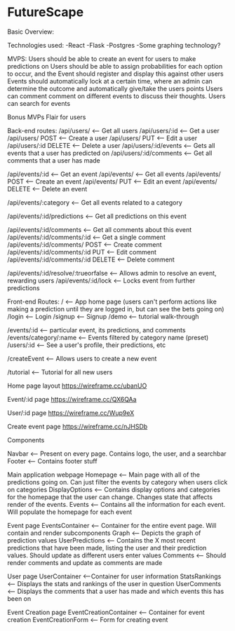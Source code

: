 # FutureScape

Basic Overview:

Technologies used: -React -Flask -Postgres -Some graphing technology?

MVPS: Users should be able to create an event for users to make predictions on 
Users should be able to assign probabilities for each option to occur, and the Event should register and display this against other users 
Events should automatically lock at a certain time, where an admin can determine the outcome and automatically give/take the users points 
Users can comment comment on different events to discuss their thoughts. Users can search for events

Bonus MVPs
Flair for users

Back-end routes: /api/users/ <-- Get all users 
/api/users/:id <-- Get a user 
/api/users/ POST <-- Create a user 
/api/users/ PUT <-- Edit a user /api/users/:id DELETE <-- Delete a user 
/api/users/:id/events <-- Gets all events that a user has predicted on /api/users/:id/comments <-- Get all comments that a user has made

/api/events/:id <-- Get an event 
/api/events/ <-- Get all events 
/api/events/ POST <-- Create an event 
/api/events/ PUT <-- Edit an event 
/api/events/ DELETE <-- Delete an event

/api/events/:category <-- Get all events related to a category

/api/events/:id/predictions <-- Get all predictions on this event

/api/events/:id/comments <-- Get all comments about this event 
/api/events/:id/comments/:id <-- Get a single comment 
/api/events/:id/comments/ POST <-- Create comment 
/api/events/:id/comments/:id PUT <-- Edit comment 
/api/events/:id/comments/:id DELETE <-- Delete comment

/api/events/:id/resolve/:trueorfalse <-- Allows admin to resolve an event, rewarding users 
/api/events/:id/lock <-- Locks event from further predictions

Front-end Routes: 
/ <-- App home page (users can't perform actions like making a prediction until they are logged in, but can see the bets going on) 
/login <-- Login /signup <-- Signup /demo <-- tutorial walk-through

/events/:id <-- particular event, its predictions, and comments 
/events/category/:name <-- Events filtered by category name (preset) 
/users/:id <-- See a user's profile, their predictions, etc

/createEvent <-- Allows users to create a new event

/tutorial <-- Tutorial for all new users

Home page layout https://wireframe.cc/ubanUO

Event/:id page https://wireframe.cc/QX6QAa

User/:id page https://wireframe.cc/Wup9eX

Create event page https://wireframe.cc/nJHSDb


Components

Navbar <-- Present on every page. Contains logo, the user, and a searchbar
Footer <-- Contains footer stuff

Main application webpage
Homepage <-- Main page with all of the predictions going on. Can just filter the events by category when users click on categories
DisplayOptions <-- Contains display options and categories for the homepage that the user can change. Changes state that affects render of the events.
Events <-- Contains all the information for each event. Will populate the homepage for each event

Event page
EventsContainer <-- Container for the entire event page. Will contain and render subcomponents
Graph <-- Depicts the graph of prediction values
UserPredictions <-- Contains the X most recent predictions that have been made, listing the user and their prediction values. Should update as different users enter values
Comments <-- Should render comments and update as comments are made

User page
UserContainer <--Container for user information
StatsRankings <-- Displays the stats and rankings of the user in question
UserComments <-- Displays the comments that a user has made and which events this has been on

Event Creation page
EventCreationContainer <-- Container for event creation
EventCreationForm <-- Form for creating event